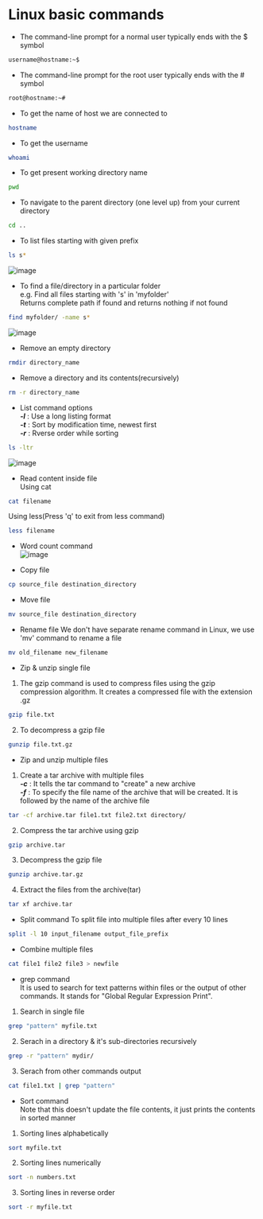# Linux basic commands
- The command-line prompt for a normal user typically ends with the $ symbol
```bash
username@hostname:~$
```

- The command-line prompt for the root user typically ends with the # symbol
```bash
root@hostname:~#
```

- To get the name of host we are connected to
```bash
hostname
```

- To get the username
```bash
whoami
```

- To get present working directory name
```bash
pwd
```

- To navigate to the parent directory (one level up) from your current directory
```bash
cd ..
```

- To list files starting with given prefix
```bash
ls s*
```
![image](https://github.com/V-Vivek/Linux-Tutorial/assets/117569148/70fb9f4d-58e3-4041-b53a-dc2287f5e829)

- To find a file/directory in a particular folder  
e.g. Find all files starting with 's' in 'myfolder'  
Returns complete path if found and returns nothing if not found  
```bash
find myfolder/ -name s*
```
![image](https://github.com/V-Vivek/Linux-Tutorial/assets/117569148/e7047292-d10e-4ee3-b248-7cb68472ffda)

- Remove an empty directory
```bash
rmdir directory_name
```

- Remove a directory and its contents(recursively)
```bash
rm -r directory_name
```

- List command options  
***-l*** : Use a long listing format  
***-t*** : Sort by modification time, newest first  
***-r*** : Rverse order while sorting  
```bash
ls -ltr
```
![image](https://github.com/V-Vivek/Linux-Tutorial/assets/117569148/ecea8437-3f82-4cf2-ada1-0d3c85c29b45)

- Read content inside file  
Using cat  
```bash
cat filename
```
Using less(Press 'q' to exit from less command)  
```bash
less filename
```

- Word count command  
![image](https://github.com/V-Vivek/Linux-Tutorial/assets/117569148/7ea973b3-94f8-489b-9e2a-40fb5dfdcfd6)

- Copy file
```bash
cp source_file destination_directory
```

- Move file
```bash
mv source_file destination_directory
```

- Rename file
We don't have separate rename command in Linux, we use 'mv' command to rename a file
```bash
mv old_filename new_filename
```

- Zip & unzip single file
1. The gzip command is used to compress files using the gzip compression algorithm. It creates a compressed file with the extension .gz
```bash
gzip file.txt
```
2. To decompress a gzip file  
```bash
gunzip file.txt.gz
```

- Zip and unzip multiple files  
1. Create a tar archive with multiple files  
***-c*** : It tells the tar command to "create" a new archive  
***-f*** : To specify the file name of the archive that will be created. It is followed by the name of the archive file  
```bash
tar -cf archive.tar file1.txt file2.txt directory/
```
2. Compress the tar archive using gzip  
```bash
gzip archive.tar
```
3. Decompress the gzip file  
```bash
gunzip archive.tar.gz
```
4. Extract the files from the archive(tar)  
```bash
tar xf archive.tar
```

- Split command
To split file into multiple files after every 10 lines
```bash
split -l 10 input_filename output_file_prefix
```

- Combine multiple files
```bash
cat file1 file2 file3 > newfile
```

- grep command  
It is used to search for text patterns within files or the output of other commands. It stands for "Global Regular Expression Print".  
1. Search in single file  
```bash
grep "pattern" myfile.txt
```
2. Serach in a directory & it's sub-directories recursively  
```bash
grep -r "pattern" mydir/
```
3. Serach from other commands output
```bash
cat file1.txt | grep "pattern"
```

- Sort command  
Note that this doesn't update the file contents, it just prints the contents in sorted manner  
1. Sorting lines alphabetically  
```bash
sort myfile.txt
```
2. Sorting lines numerically  
```bash
sort -n numbers.txt
```
3. Sorting lines in reverse order  
```bash
sort -r myfile.txt
```
